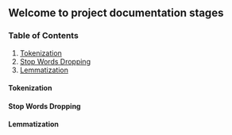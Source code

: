 ## Welcome to project documentation stages

### Table of Contents

1. [Tokenization]()
2. [Stop Words Dropping]()
3. [Lemmatization]()


#### Tokenization

#### Stop Words Dropping

#### Lemmatization
